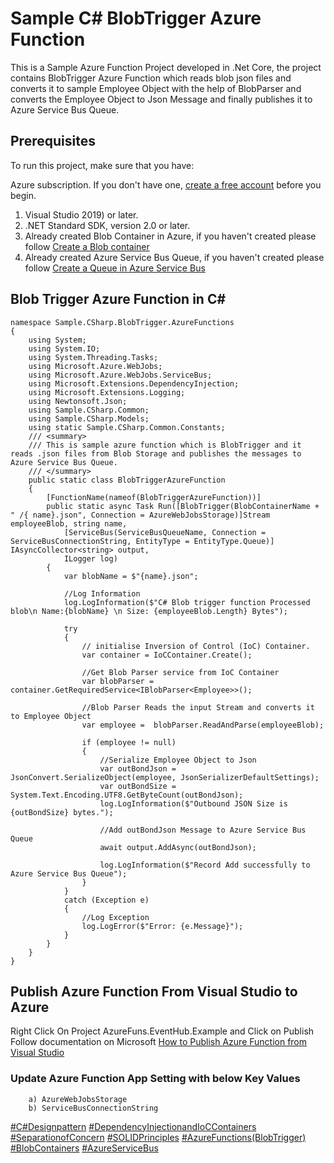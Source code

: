 # Sample C# BlobTrigger Azure Function
 

This is a Sample Azure Function Project developed in .Net Core, the project contains BlobTrigger Azure Function which reads blob json files and converts it to sample Employee Object with the help of BlobParser and converts the Employee Object to Json Message and finally publishes it to Azure Service Bus Queue.

## Prerequisites
To run this project, make sure that you have:

Azure subscription. If you don't have one, [create a free account](https://azure.microsoft.com/en-us/free/) before you begin.

1. Visual Studio 2019) or later.
2. .NET Standard SDK, version 2.0 or later.
3.  Already created Blob Container in Azure, if you haven't created please follow [Create a Blob container](https://docs.microsoft.com/en-us/azure/storage/blobs/storage-quickstart-blobs-portal)
4.  Already created Azure Service Bus Queue, if you haven't created please follow [Create a Queue in Azure Service Bus](https://dzone.com/articles/windows-azure-service-bus-1)

## Blob Trigger Azure Function in C#

```
namespace Sample.CSharp.BlobTrigger.AzureFunctions
{
    using System;
    using System.IO;
    using System.Threading.Tasks;
    using Microsoft.Azure.WebJobs;
    using Microsoft.Azure.WebJobs.ServiceBus;
    using Microsoft.Extensions.DependencyInjection;
    using Microsoft.Extensions.Logging;
    using Newtonsoft.Json;
    using Sample.CSharp.Common;
    using Sample.CSharp.Models;
    using static Sample.CSharp.Common.Constants;
    /// <summary>
    /// This is sample azure function which is BlobTrigger and it reads .json files from Blob Storage and publishes the messages to Azure Service Bus Queue.
    /// </summary>
    public static class BlobTriggerAzureFunction
    {
        [FunctionName(nameof(BlobTriggerAzureFunction))]
        public static async Task Run([BlobTrigger(BlobContainerName + " /{ name}.json", Connection = AzureWebJobsStorage)]Stream employeeBlob, string name,
            [ServiceBus(ServiceBusQueueName, Connection = ServiceBusConnectionString, EntityType = EntityType.Queue)] IAsyncCollector<string> output,
            ILogger log)
        {
            var blobName = $"{name}.json";

            //Log Information
            log.LogInformation($"C# Blob trigger function Processed blob\n Name:{blobName} \n Size: {employeeBlob.Length} Bytes");

            try
            {
                // initialise Inversion of Control (IoC) Container.
                var container = IoCContainer.Create();

                //Get Blob Parser service from IoC Container
                var blobParser = container.GetRequiredService<IBlobParser<Employee>>();

                //Blob Parser Reads the input Stream and converts it to Employee Object
                var employee =  blobParser.ReadAndParse(employeeBlob);

                if (employee != null)
                {
                    //Serialize Employee Object to Json
                    var outBondJson = JsonConvert.SerializeObject(employee, JsonSerializerDefaultSettings);
                    var outBondSize = System.Text.Encoding.UTF8.GetByteCount(outBondJson);
                    log.LogInformation($"Outbound JSON Size is {outBondSize} bytes.");

                    //Add outBondJson Message to Azure Service Bus Queue
                    await output.AddAsync(outBondJson);

                    log.LogInformation($"Record Add successfully to Azure Service Bus Queue");
                }
            }
            catch (Exception e)
            {
                //Log Exception
                log.LogError($"Error: {e.Message}");
            }
        }
    }
}

```

## Publish Azure Function From Visual Studio to Azure

Right Click On Project AzureFuns.EventHub.Example and Click on Publish Follow documentation on Microsoft [How to Publish Azure Function from Visual Studio](https://tutorials.visualstudio.com/first-azure-function/publish)

### Update Azure Function App Setting with below Key Values
        a) AzureWebJobsStorage
        b) ServiceBusConnectionString
        


[#C#Designpattern](#C#Designpattern)
[#DependencyInjectionandIoCContainers](#DependencyInjectionandIoCContainers)
[#SeparationofConcern](#SeparationofConcern)
[#SOLIDPrinciples](#SOLIDPrinciples)
[#AzureFunctions(BlobTrigger)](#AzureFunctions(BlobTrigger))
[#BlobContainers](#BlobContainers)
[#AzureServiceBus](#AzureServiceBus)
